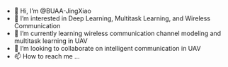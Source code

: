 - 👋 Hi, I’m @BUAA-JingXiao
- 👀 I’m interested in Deep Learning, Multitask Learning, and Wireless Communication
- 🌱 I’m currently learning wireless communication channel modeling and multitask learning in UAV
- 💞️ I’m looking to collaborate on intelligent communication in UAV
- 📫 How to reach me ...

<!---
BUAA-JingXiao/BUAA-JingXiao is a ✨ special ✨ repository because its `README.md` (this file) appears on your GitHub profile.
You can click the Preview link to take a look at your changes.
--->
